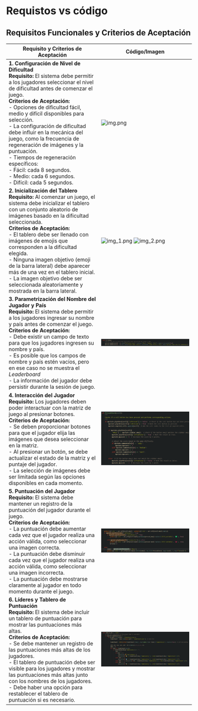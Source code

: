 # Requistos vs código
## Requisitos Funcionales y Criterios de Aceptación

| Requisito y Criterios de Aceptación                                   | Código/Imagen                         |
|-----------------------------------------------------------------------|---------------------------------------|
| **1. Configuración de Nivel de Dificultad**<br>**Requisito:** El sistema debe permitir a los jugadores seleccionar el nivel de dificultad antes de comenzar el juego.<br>**Criterios de Aceptación:**<br>- Opciones de dificultad fácil, medio y difícil disponibles para selección.<br>- La configuración de dificultad debe influir en la mecánica del juego, como la frecuencia de regeneración de imágenes y la puntuación.<br>- Tiempos de regeneración específicos:<br>  - Fácil: cada 8 segundos.<br>  - Medio: cada 6 segundos.<br>  - Difícil: cada 5 segundos. | ![img.png](img/img.png)                   |
| **2. Inicialización del Tablero**<br>**Requisito:** Al comenzar un juego, el sistema debe inicializar el tablero con un conjunto aleatorio de imágenes basado en la dificultad seleccionada.<br>**Criterios de Aceptación:**<br>- El tablero debe ser llenado con imágenes de emojis que corresponden a la dificultad elegida.<br>- Ninguna imagen objetivo (emoji de la barra lateral) debe aparecer más de una vez en el tablero inicial.<br>- La imagen objetivo debe ser seleccionada aleatoriamente y mostrada en la barra lateral. | ![img_1.png](img/img_1.png)  ![img_2.png](img/img_2.png)             |
| **3. Parametrización del Nombre del Jugador y País**<br>**Requisito:** El sistema debe permitir a los jugadores ingresar su nombre y país antes de comenzar el juego.<br>**Criterios de Aceptación:**<br>- Debe existir un campo de texto para que los jugadores ingresen su nombre y país.<br>- Es posible que los campos de nombre y país estén vacíos, pero en ese caso no se muestra el _Leaderboard_<br>- La información del jugador debe persistir durante la sesión de juego. | ![img_3.png](img/img_3.png)  |
| **4. Interacción del Jugador**<br>**Requisito:** Los jugadores deben poder interactuar con la matriz de juego al presionar botones.<br>**Criterios de Aceptación:**<br>- Se deben proporcionar botones para que el jugador elija las imágenes que desea seleccionar en la matriz.<br>- Al presionar un botón, se debe actualizar el estado de la matriz y el puntaje del jugador.<br>- La selección de imágenes debe ser limitada según las opciones disponibles en cada momento. | ![img_4.png](img/img_4.png)  |
| **5. Puntuación del Jugador**<br>**Requisito:** El sistema debe mantener un registro de la puntuación del jugador durante el juego.<br>**Criterios de Aceptación:**<br>- La puntuación debe aumentar cada vez que el jugador realiza una acción válida, como seleccionar una imagen correcta.<br>- La puntuación debe disminuir cada vez que el jugador realiza una acción válida, como seleccionar una imagen incorrecta.<br>- La puntuación debe mostrarse claramente al jugador en todo momento durante el juego. | ![img_5.png](img/img_5.png)  |
| **6. Líderes y Tablero de Puntuación**<br>**Requisito:** El sistema debe incluir un tablero de puntuación para mostrar las puntuaciones más altas.<br>**Criterios de Aceptación:**<br>- Se debe mantener un registro de las puntuaciones más altas de los jugadores.<br>- El tablero de puntuación debe ser visible para los jugadores y mostrar las puntuaciones más altas junto con los nombres de los jugadores.<br>- Debe haber una opción para restablecer el tablero de puntuación si es necesario. | ![img_6.png](img/img_6.png)  |
